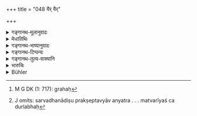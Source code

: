 +++
title = "048 यैर् यैर्"

+++

<details><summary>गङ्गानथ-मूलानुवादः</summary>

Having determined the means by which the debtor may be able to get his money, he shall, by those same means, make the debtor pay up.—(48)
</details>

<details><summary>मेधातिथिः</summary>

नेहाप्राप्तार्थाद् उत्तमर्णाद् राज्ञे भागं वक्ष्यत्य् अधर्मणाद् दण्डम् । तत्र स्वभागतृष्णया राजान उपायान्तरेण धनमार्गणं धनिकानां कारयेयुर् अतस् तन्निवृत्त्यर्थम् इदम् उच्यते । **यैर् यैर्** वक्ष्यमाणैर् **उपायैः** स्वधनं पूर्वप्रयुक्तम् **उत्तमर्णो** लभेत **तैस् तैर्** **अधमर्णं दापयेत्** । **संगृह्य** स्थिरीकृत्य । अनेनैवोपायेनैतस्माद् एतल् लभ्यत इत्य् एतन् निश्चित्येत्य् अर्थः । अथ वानुकूलम् उपसान्त्वनं **संग्रहः**[^१८७] । उत्तमर्ण एव **उत्तमर्णिकः** । उत्तमं च तद् ऋणं चोत्तमर्णम् । तद् अस्यास्तीत्य् **उत्तमर्णिकः** । "अत इनिठनौ" (पाण् ५.२.११५) इति रूपम् । एवम् इतराव् अपि । सर्वधनादिषु प्रक्षेप्तव्याव् अन्यत्र वीरपुरुषको ग्राम इतिवद् बहुव्रीहिणैव सामानाधिकरण्यस्य मत्वर्थे चोक्तार्थाविशेषेण समासः । मत्वरीयश् च दुर्लभः[^१८८] । वृद्धिलाभार्थं प्रयोगविषयं धनम् ऋणम् । द्वौ च तस्य संबन्धिनौ प्रयोक्ता ग्रहीता च । प्रयोजकस्य च तद् उत्तमं भवति । स्वतन्त्रो धनदाने प्रत्यादाने च । इतरस्य सोपचयदानाद् बह्वायामत्वाच् चाधमत्वम् । व्युत्पत्तिमात्रं त्व् एतत् । रूढ्यैव त्व् एतौ प्रयोक्तृग्रहीत्रोर् वाचकौ । के पुनस् तत्रोपाया इत्येतत्प्रदर्शनार्थ उत्तरश्लोकः ॥ ८.४८ ॥


[^१८८]:
     J omits: sarvadhanādiṣu prakṣeptavyāv anyatra . . . matvarīyaś ca durlabhaḥ


[^१८७]:
     M G DK (1: 717): grahaḥ
</details>

<details><summary>गङ्गानथ-भाष्यानुवादः</summary>

It is going to be laid down later on that when the debtor is forced to repay the creditor’s dues, a certain percentage has to be paid to the King by the debtor, by way of penalty; so that it might be possible for the King to fall into the temptation of decreeing, without having recourse to other possible means, the creditor’s suit and thereby adding to his own income; in order to guard against thiis \[this/thus?\], we have the present text.

The King shall make the debtor pay up, by those means,—going to be described—by which the creditor may receive his money;—‘*saṅgṛhya*’ ‘*having determined*,’ *i.e*., having ascertained that ‘by such and such moans alone would the creditor receive his due.’ Or the root ‘*graha*’ in ‘*saṅgṛhya*’ may be taken as denoting *persuasion*.

The term ‘*uttamarṇika*’ is the same as ‘*uttamarṇa*,’ ‘creditor’;
*i.e*., he who has the ‘debt,’ ‘*ṛṇa*,’ to his ‘*good*,’ ‘credit,’
‘*uttama*’; the word being formed with the affix ‘*ṭhan*,’ according to Pānini 5.2.115; similarly with the other term also (‘*adhamarṇikah*’). Money advanced for the earning of interest is called ‘*ṛṇa*,’ ‘debt’; and there are two parties to it, the giver and the receiver; for the giver the debt is *to the good*, ‘*uttama*,’ as in the matter of giving it and receiving it he is an independent agent; for the receiver on the other hand, it is *to the bad*, ‘*adhama*,’ because it is a source of trouble to him or account of his having to pay interest on it.

These explanations however are offered only by way of explaining the literal signification of the terms; in reality, they have their denotation as referring to the *giver* and *receiver*—fixed purely by conventional usage.

The next verse explains what are the ‘means’ referred to in this verse.—(48)
</details>

<details><summary>गङ्गानथ-टिप्पन्यः</summary>

This verse is quoted in *Vivādaratnākara* (p. 67), which explains
‘*Saṅgṛhya*’ as ‘*vaśīkṛtya*, ‘compelling’;—and in *Kṛtyakalpataru*
(78b).
</details>

<details><summary>गङ्गानथ-तुल्य-वाक्यानि</summary>

*Bṛhaspati* (Smṛticandrikā-Vyavahāra, p. 382).—‘The debtor who has
admitted the loan should be made to pay by such methods as are
conciliatory and so forth; also by such means as force, confinement in
the house and the rest.’
</details>

<details><summary>भारुचिः</summary>

प्रतिपन्नार्थम् अधमर्णं सान्त्वनादिभिर् उपायैर् उत्तमर्णचोदितो दापयेत् । नास्य तन्त्रोत्सादनं कुर्याद् इत्य् एवम् अर्थम् उपायनिर्देशः । धर्मः प्रथमः । एवं चोभयोर् अप्य् अविरोधाद् राज्ञानुग्रहो ऽनुष्ठितो भवति । ते च सामान्यत उक्ताः दापनोपाया विशेषतो निर्दिश्यन्ते ॥ ८.४८ ॥
</details>

<details><summary>Bühler</summary>

048	By whatever means a creditor may be able to obtain possession of his property, even by those means may he force the debtor and make him pay.
</details>
